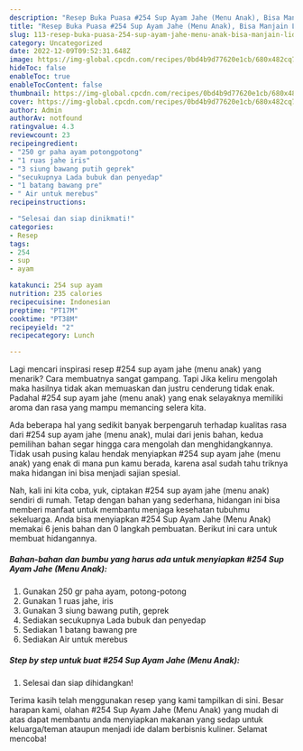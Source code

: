 ```yaml
---
description: "Resep Buka Puasa #254 Sup Ayam Jahe (Menu Anak), Bisa Manjain Lidah"
title: "Resep Buka Puasa #254 Sup Ayam Jahe (Menu Anak), Bisa Manjain Lidah"
slug: 113-resep-buka-puasa-254-sup-ayam-jahe-menu-anak-bisa-manjain-lidah
category: Uncategorized
date: 2022-12-09T09:52:31.648Z
image: https://img-global.cpcdn.com/recipes/0bd4b9d77620e1cb/680x482cq70/254-sup-ayam-jahe-menu-anak-foto-resep-utama.jpg
hideToc: false
enableToc: true
enableTocContent: false
thumbnail: https://img-global.cpcdn.com/recipes/0bd4b9d77620e1cb/680x482cq70/254-sup-ayam-jahe-menu-anak-foto-resep-utama.jpg
cover: https://img-global.cpcdn.com/recipes/0bd4b9d77620e1cb/680x482cq70/254-sup-ayam-jahe-menu-anak-foto-resep-utama.jpg
author: Admin
authorAv: notfound
ratingvalue: 4.3
reviewcount: 23
recipeingredient:
- "250 gr paha ayam potongpotong"
- "1 ruas jahe iris"
- "3 siung bawang putih geprek"
- "secukupnya Lada bubuk dan penyedap"
- "1 batang bawang pre"
- " Air untuk merebus"
recipeinstructions:

- "Selesai dan siap dinikmati!"
categories:
- Resep
tags:
- 254
- sup
- ayam

katakunci: 254 sup ayam 
nutrition: 235 calories
recipecuisine: Indonesian
preptime: "PT17M"
cooktime: "PT38M"
recipeyield: "2"
recipecategory: Lunch

---
```



Lagi mencari inspirasi resep #254 sup ayam jahe (menu anak) yang menarik? Cara membuatnya sangat gampang. Tapi Jika keliru mengolah maka hasilnya tidak akan memuaskan dan justru cenderung tidak enak. Padahal #254 sup ayam jahe (menu anak) yang enak selayaknya memiliki aroma dan rasa yang mampu memancing selera kita.




Ada beberapa hal yang sedikit banyak berpengaruh terhadap kualitas rasa dari #254 sup ayam jahe (menu anak), mulai dari jenis bahan, kedua pemilihan bahan segar hingga cara mengolah dan menghidangkannya. Tidak usah pusing kalau hendak menyiapkan #254 sup ayam jahe (menu anak) yang enak di mana pun kamu berada, karena asal sudah tahu triknya maka hidangan ini bisa menjadi sajian spesial.


Nah, kali ini kita coba, yuk, ciptakan #254 sup ayam jahe (menu anak) sendiri di rumah. Tetap dengan bahan yang sederhana, hidangan ini bisa memberi manfaat untuk membantu menjaga kesehatan tubuhmu sekeluarga. Anda bisa menyiapkan #254 Sup Ayam Jahe (Menu Anak) memakai 6 jenis bahan dan 0 langkah pembuatan. Berikut ini cara untuk membuat hidangannya.

<!--inarticleads1-->

##### Bahan-bahan dan bumbu yang harus ada untuk menyiapkan #254 Sup Ayam Jahe (Menu Anak):

1. Gunakan 250 gr paha ayam, potong-potong
1. Gunakan 1 ruas jahe, iris
1. Gunakan 3 siung bawang putih, geprek
1. Sediakan secukupnya Lada bubuk dan penyedap
1. Sediakan 1 batang bawang pre
1. Sediakan  Air untuk merebus




<!--inarticleads2-->

##### Step by step untuk buat #254 Sup Ayam Jahe (Menu Anak):


1. Selesai dan siap dihidangkan!



Terima kasih telah menggunakan resep yang kami tampilkan di sini. Besar harapan kami, olahan #254 Sup Ayam Jahe (Menu Anak) yang mudah di atas dapat membantu anda menyiapkan makanan yang sedap untuk keluarga/teman ataupun menjadi ide dalam berbisnis kuliner. Selamat mencoba!
